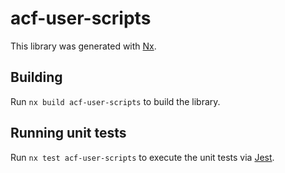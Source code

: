 # acf-user-scripts

This library was generated with [Nx](https://nx.dev).

## Building

Run `nx build acf-user-scripts` to build the library.

## Running unit tests

Run `nx test acf-user-scripts` to execute the unit tests via [Jest](https://jestjs.io).
